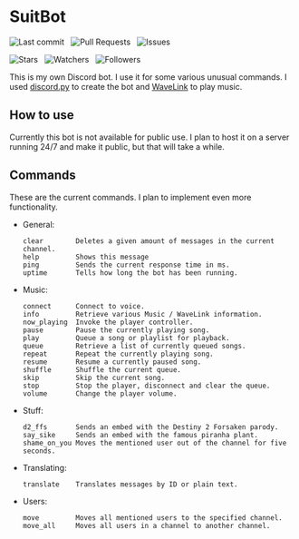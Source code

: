 # SuitBot

![Last commit](https://img.shields.io/github/last-commit/meridianpy/suitbot.svg?color=green&label=Last%20commit) &nbsp;
![Pull Requests](https://img.shields.io/github/issues-pr-raw/meridianpy/suitbot.svg?color=yellow&label=Pull%20requests)  &nbsp;
![Issues](https://img.shields.io/github/issues-raw/meridianpy/suitbot.svg?color=red&label=Issues)

![Stars](https://img.shields.io/github/stars/meridianpy/suitbot.svg?style=social) &nbsp;
![Watchers](https://img.shields.io/github/watchers/meridianpy/suitbot.svg?label=Watchers&style=social) &nbsp;
![Followers](https://img.shields.io/github/followers/meridianpy.svg?label=Followers&style=social)

This is my own Discord bot. I use it for some various unusual commands.
I used [discord.py](https://github.com/Rapptz/discord.py) to create the bot
and [WaveLink](https://github.com/PythonistaGuild/Wavelink) to play music.

## How to use

Currently this bot is not available for public use.
I plan to host it on a server running 24/7 and make it public, but that will take a while.

## Commands

These are the current commands. I plan to implement even more functionality.
- General:
  ```
  clear        Deletes a given amount of messages in the current channel.
  help         Shows this message
  ping         Sends the current response time in ms.
  uptime       Tells how long the bot has been running.
- Music:
  ```
  connect      Connect to voice.
  info         Retrieve various Music / WaveLink information.
  now_playing  Invoke the player controller.
  pause        Pause the currently playing song.
  play         Queue a song or playlist for playback.
  queue        Retrieve a list of currently queued songs.
  repeat       Repeat the currently playing song.
  resume       Resume a currently paused song.
  shuffle      Shuffle the current queue.
  skip         Skip the current song.
  stop         Stop the player, disconnect and clear the queue.
  volume       Change the player volume.
- Stuff:
  ```
  d2_ffs       Sends an embed with the Destiny 2 Forsaken parody.
  say_sike     Sends an embed with the famous piranha plant.
  shame_on_you Moves the mentioned user out of the channel for five seconds.
- Translating:
  ```
  translate    Translates messages by ID or plain text.
- Users:
  ```
  move         Moves all mentioned users to the specified channel.
  move_all     Moves all users in a channel to another channel.
